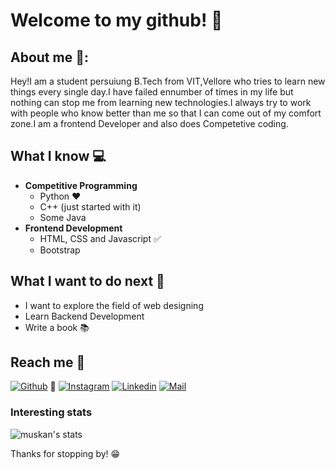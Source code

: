 # Welcome to my github! 👋

<div align="center">
	<!-- <img src=""> -->
</div>

## About me 👩:
Hey!I am a student persuiung B.Tech from  VIT,Vellore who tries to learn new things every single day.I have failed ennumber of times in my life but nothing can stop me from learning new technologies.I always try to work with people who know better than me so that I can come out of my comfort zone.I am a frontend Developer and also does Competetive coding.

## What I know :computer:
- **Competitive Programming**
	- Python ❤️
	- C++ (just started with it)
	- Some Java
- **Frontend Development**
	- HTML, CSS and Javascript :white_check_mark:
	- Bootstrap

## What I want to do next :thinking:
- I want to explore the field of web designing
- Learn Backend Development
- Write a book 📚 

## Reach me 💯
[![Github](https://img.shields.io/github/followers/musk101?label=Follow&style=social)](https://github.com/musk101) 💯
[![Instagram](https://img.shields.io/badge/-@muskannagarwal-red?style=flat-square&logo=instagram&logoColor=white&link=https://www.instagram.com/sarthak_bharadwaj_/)](https://www.instagram.com/muskannagarwal/)
[![Linkedin](https://img.shields.io/badge/-Muskan%20Agarwal-blue?style=flat-square&logo=linkedin&logoColor=white&link=https://www.linkedin.com/in/muskan-agarwal-808ab0165/)](https://www.linkedin.com/in/muskan-agarwal-808ab0165/)
[![Mail](https://img.shields.io/badge/-muskanagarwal1906@gmail.com-gray?style=flat-square&logo=gmail&logoColor=red&link=https://www.linkedin.com/in/sarthak-bharadwaj-8552b5110/)](mailto:sarthakbh321@gmail.com)


### Interesting stats

![muskan's stats](https://github-readme-stats.vercel.app/api?username=musk101&show_icons=true&count_private=true&hide=stars)

Thanks for stopping by! 😁

<!--
**musk101/musk101** is a ✨ _special_ ✨ repository because its `README.md` (this file) appears on your GitHub profile.

Here are some ideas to get you started:

- 🔭 I’m currently working on ...
- 🌱 I’m currently learning ...
- 👯 I’m looking to collaborate on ...
- 🤔 I’m looking for help with ...
- 💬 Ask me about ...
- 📫 How to reach me: ...
- 😄 Pronouns: ...
- ⚡ Fun fact: ...
-->
